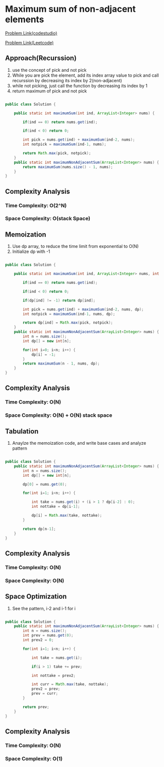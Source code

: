 # Maximum sum of non-adjacent elements

[Problem Link(codestudio)](https://www.codingninjas.com/studio/problems/maximum-sum-of-non-adjacent-elements_843261?utm_source=striver&utm_medium=website&utm_campaign=a_zcoursetuf&leftPanelTabValue=PROBLEM)

[Problem Link(Leetcode)](https://leetcode.com/problems/house-robber/)

## Approach(Recurssion)

1. use the concept of pick and not pick
2. While you are pick the element, add its index array value to pick and call recurssion by decreasing its index by 2(non-adjacent)
3. while not picking, just call the function by decreasing its index by 1
4. return maximum of pick and not pick

```Java

public class Solution {

	public static int maximumSum(int ind, ArrayList<Integer> nums) {

		if(ind == 0) return nums.get(ind);

		if(ind < 0) return 0;

		int pick = nums.get(ind) + maximumSum(ind-2, nums);
		int notpick = maximumSum(ind-1, nums);

		return Math.max(pick, notpick);
	}
	public static int maximumNonAdjacentSum(ArrayList<Integer> nums) {
		return maximumSum(nums.size() - 1, nums);
	}
}
```

## Complexity Analysis

### Time Complexity: O(2^N)

### Space Complexity: O(stack Space)

## Memoization

1. Use dp array, to reduce the time limit from exponential to O(N)
2. Initialize dp with -1

```Java

public class Solution {

	public static int maximumSum(int ind, ArrayList<Integer> nums, int dp[]) {

		if(ind == 0) return nums.get(ind);

		if(ind < 0) return 0;

		if(dp[ind] != -1) return dp[ind];

		int pick = nums.get(ind) + maximumSum(ind-2, nums, dp);
		int notpick = maximumSum(ind-1, nums, dp);

		return dp[ind] = Math.max(pick, notpick);
	}
	public static int maximumNonAdjacentSum(ArrayList<Integer> nums) {
		int n = nums.size();
		int dp[] = new int[n];

		for(int i=0; i<n; i++) {
			dp[i] = -1;
		}
		return maximumSum(n - 1, nums, dp);
	}
}
```

## Complexity Analysis

### Time Complexity: O(N)

### Space Complexity: O(N) + O(N) stack space

## Tabulation

1. Anaylze the memoization code, and write base cases and analyze pattern

```Java

public class Solution {
	public static int maximumNonAdjacentSum(ArrayList<Integer> nums) {
		int n = nums.size();
		int dp[] = new int[n];

		dp[0] = nums.get(0);

		for(int i=1; i<n; i++) {

			int take = nums.get(i) + (i > 1 ? dp[i-2] : 0);
			int nottake = dp[i-1];

			dp[i] = Math.max(take, nottake);
		}

		return dp[n-1];
	}
}
```

## Complexity Analysis

### Time Complexity: O(N)

### Space Complexity: O(N)

## Space Optimization

1. See the pattern, i-2 and i-1 for i

```Java

public class Solution {
	public static int maximumNonAdjacentSum(ArrayList<Integer> nums) {
		int n = nums.size();
		int prev = nums.get(0);
		int prev2 = 0;

		for(int i=1; i<n; i++) {

			int take = nums.get(i);

			if(i > 1) take += prev;

			int nottake = prev2;

			int curr = Math.max(take, nottake);
			prev2 = prev;
			prev = curr;
		}

		return prev;
	}
}

```

## Complexity Analysis

### Time Complexity: O(N)

### Space Complexity: O(1)
